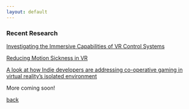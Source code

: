 ```yaml
---
layout: default
---
```


### Recent Research

[Investigating the Immersive Capabilities of VR Control Systems](Is-This-Real-Life.pdf)  

[Reducing Motion Sickness in VR](Sickeningly-Immersive.pdf)  

[A look at how Indie developers are addressing co-operative gaming in virtual reality’s isolated environment](Will-you-be-my-Friend.pdf)  

More coming soon!

[back](./)
